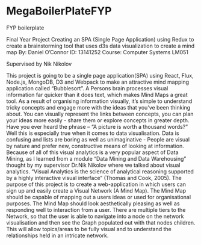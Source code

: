 # MegaBoilerPlateFYP
FYP boilerplate
 
Final Year Project
Creating an SPA (Single Page Application) using Redux to create a brainstorming tool that uses d3s data visualization to create a mind map
By: Daniel O’Connor
ID: 13141252
Course: Computer Systems LM051

Supervised by Nik Nikolov

This project is going to be a single page application(SPA) using React, Flux, Node.js, MongoDB, D3 and Webpack to make an attractive mind mapping application called “Bubblesort”.
A Persons brain processes visual information far quicker than it does text, which makes Mind Maps a great tool. As a result of organising information visually, it’s simple to understand tricky concepts and engage more with the ideas that you’ve been thinking about. You can visually represent the links between concepts, you can plan your ideas more easily - share them or explore concepts in greater depth. 
Have you ever heard the phrase – “A picture is worth a thousand words?” Well this is especially true when it comes to data visualisation. Data is confusing and lists are boring as well as unimaginative - People are visual by nature and prefer new, constructive means of looking at information. Because of all of this visual analytics is a very popular aspect of Data Mining, as I learned from a module “Data Mining and Data Warehousing” thought by my supervisor Dr.Nik Nikolov where we talked about visual analytics. “Visual Analytics is the science of analytical reasoning supported by a highly interactive visual interface” (Thomas and Cook, 2005).
The purpose of this project is to create a web-application in which users can sign up and easily create a Visual Network (A Mind Map). The Mind Map should be capable of mapping out a users ideas or used for organisational purposes. The Mind Map should look aesthetically pleasing as well as responding well to interaction from a user. There are multiple tiers to the Network, so that the user is able to navigate into a node on the network visualisation and then see the Graph populated out with that nodes children. This will allow topics/areas to be fully visual and to understand the relationships held in an intricate network.
